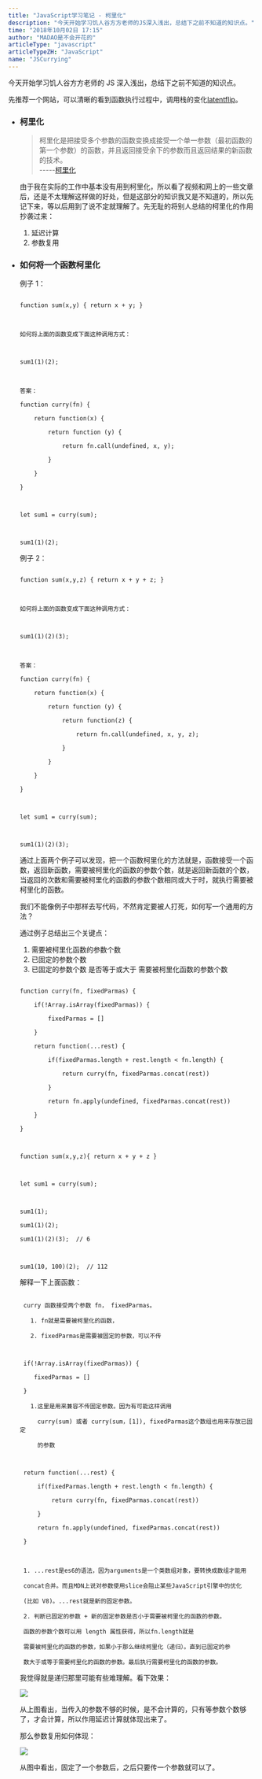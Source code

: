 ```yaml
---
title: "JavaScript学习笔记 - 柯里化"
description: "今天开始学习饥人谷方方老师的JS深入浅出，总结下之前不知道的知识点。"
time: "2018年10月02日 17:15"
author: "MADAO是不会开花的"
articleType: "javascript"
articleTypeZH: "JavaScript"
name: "JSCurrying"
---
```


今天开始学习饥人谷方方老师的 JS 深入浅出，总结下之前不知道的知识点。

先推荐一个网站，可以清晰的看到函数执行过程中，调用栈的变化[latentflip](http://latentflip.com/loupe/)。

- ### 柯里化

  > 柯里化是把接受多个参数的函数变换成接受一个单一参数（最初函数的第一个参数）的函数，并且返回接受余下的参数而且返回结果的新函数的技术。  
  > -----[柯里化](https://zh.wikipedia.org/wiki/%E6%9F%AF%E9%87%8C%E5%8C%96)

  由于我在实际的工作中基本没有用到柯里化，所以看了视频和网上的一些文章后，还是不太理解这样做的好处，但是这部分的知识我又是不知道的，所以先记下来，等以后用到了说不定就理解了。先无耻的将别人总结的柯里化的作用抄袭过来：

  1. 延迟计算
  2. 参数复用

- ### 如何将一个函数柯里化

  例子 1：

  ```

  function sum(x,y) { return x + y; }



  如何将上面的函数变成下面这种调用方式：



  sum1(1)(2);



  答案：

  function curry(fn) {

      return function(x) {

          return function (y) {

              return fn.call(undefined, x, y);

          }

      }

  }



  let sum1 = curry(sum);



  sum1(1)(2);

  ```

  例子 2：

  ```

  function sum(x,y,z) { return x + y + z; }



  如何将上面的函数变成下面这种调用方式：



  sum1(1)(2)(3);



  答案：

  function curry(fn) {

      return function(x) {

          return function (y) {

              return function(z) {

                  return fn.call(undefined, x, y, z);

              }

          }

      }

  }



  let sum1 = curry(sum);



  sum1(1)(2)(3);

  ```

  通过上面两个例子可以发现，把一个函数柯里化的方法就是，函数接受一个函数，返回新函数，需要被柯里化的函数的参数个数，就是返回新函数的个数，当返回的次数和需要被柯里化的函数的参数个数相同或大于时，就执行需要被柯里化的函数。

  我们不能像例子中那样去写代码，不然肯定要被人打死，如何写一个通用的方法？

  通过例子总结出三个关键点：

  1.  需要被柯里化函数的参数个数
  2.  已固定的参数个数
  3.  已固定的参数个数 是否等于或大于 需要被柯里化函数的参数个数

  ```

  function curry(fn, fixedParmas) {

      if(!Array.isArray(fixedParmas)) {

          fixedParmas = []

      }

      return function(...rest) {

          if(fixedParmas.length + rest.length < fn.length) {

              return curry(fn, fixedParmas.concat(rest))

          }

          return fn.apply(undefined, fixedParmas.concat(rest))

      }

  }



  function sum(x,y,z){ return x + y + z }



  let sum1 = curry(sum);



  sum1(1);

  sum1(1)(2);

  sum1(1)(2)(3);  // 6



  sum1(10, 100)(2);  // 112

  ```

  解释一下上面函数：

  ```

   curry 函数接受两个参数 fn， fixedParmas。

     1. fn就是需要被柯里化的函数，

     2. fixedParmas是需要被固定的参数，可以不传



   if(!Array.isArray(fixedParmas)) {

      fixedParmas = []

   }

     1.这里是用来兼容不传固定参数。因为有可能这样调用

       curry(sum) 或者 curry(sum，[1]), fixedParmas这个数组也用来存放已固定

       的参数



   return function(...rest) {

       if(fixedParmas.length + rest.length < fn.length) {

           return curry(fn, fixedParmas.concat(rest))

       }

       return fn.apply(undefined, fixedParmas.concat(rest))

   }



   1. ...rest是es6的语法，因为arguments是一个类数组对象，要转换成数组才能用

   concat合并。而且MDN上说对参数使用slice会阻止某些JavaScript引擎中的优化

   (比如 V8)。...rest就是新的固定参数。

   2. 判断已固定的参数 + 新的固定参数是否小于需要被柯里化的函数的参数。

   函数的参数个数可以用 length 属性获得，所以fn.length就是

   需要被柯里化的函数的参数，如果小于那么继续柯里化（递归）。直到已固定的参

   数大于或等于需要柯里化的函数的参数。最后执行需要柯里化的函数的参数。

  ```

  我觉得就是递归那里可能有些难理解。看下效果：

  ![](/caisr.github.io/articlesImages/javascript/curry/image.png)

  从上图看出，当传入的参数不够的时候，是不会计算的，只有等参数个数够了，才会计算，所以作用延迟计算就体现出来了。

  那么参数复用如何体现：

  ![](/caisr.github.io/articlesImages/javascript/curry/image1.png)

  从图中看出，固定了一个参数后，之后只要传一个参数就可以了。
